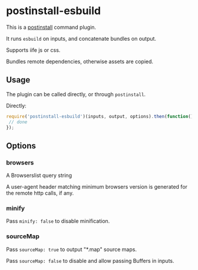 # postinstall-esbuild

This is a [postinstall](http://github.com/kapouer/postinstall) command plugin.

It runs `esbuild` on inputs, and concatenate bundles on output.

Supports iife js or css.

Bundles remote dependencies, otherwise assets are copied.

## Usage

The plugin can be called directly, or through `postinstall`.

Directly:

```js
require('postinstall-esbuild')(inputs, output, options).then(function() {
 // done
});
```

## Options

### browsers

A Browserslist query string

A user-agent header matching minimum browsers version is generated for the remote http calls, if any.

### minify

Pass `minify: false` to disable minification.

### sourceMap

Pass `sourceMap: true` to output "*.map" source maps.

Pass `sourceMap: false` to disable and allow passing Buffers in inputs.
